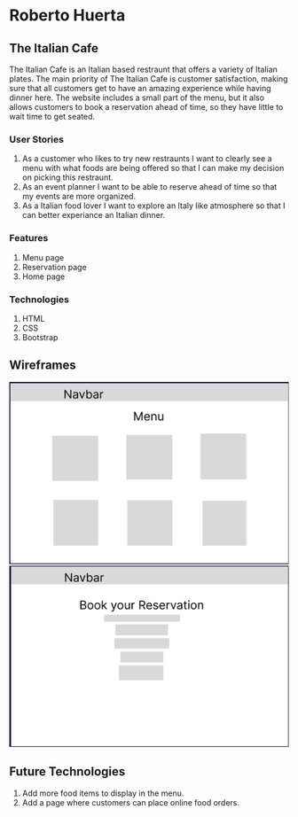 # Roberto Huerta

## The Italian Cafe
The Italian Cafe is an Italian based restraunt that offers a variety of Italian plates. The main priority of The Italian Cafe is customer satisfaction, making sure that all customers get to have an amazing experience while having dinner here. The website includes a small part of the menu, but it also allows customers to book a reservation ahead of time, so they have little to wait time to get seated.

### User Stories
1. As a customer who likes to try new restraunts I want to clearly see a menu with what foods are being offered so that I can make my decision on picking this restraunt.
2. As an event planner I want to be able to reserve ahead of time so that my events are more organized.
3. As a Italian food lover I want to explore an Italy like atmosphere so that I can better experiance an Italian dinner.


### Features
1. Menu page
2. Reservation page
3. Home page

### Technologies
1. HTML
2. CSS
3. Bootstrap

## Wireframes
![alt text](images/MenuWireframe.png)
![alt text](images/ReservationWireframe.png)
## Future Technologies
1. Add more food items to display in the menu.
2. Add a page where customers can place online food orders.